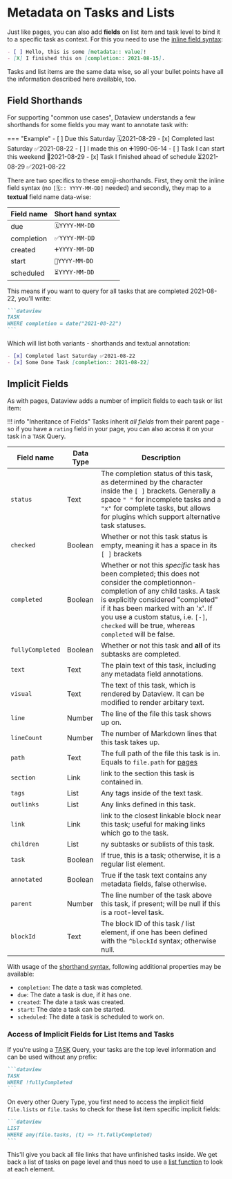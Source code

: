 # Metadata on Tasks and Lists

Just like pages, you can also add **fields** on list item and task level to bind it to a specific task as context. For this you need to use the [inline field syntax](../add-metadata/#inline-fields):

```markdown
- [ ] Hello, this is some [metadata:: value]!
- [X] I finished this on [completion:: 2021-08-15].
```

Tasks and list items are the same data wise, so all your bullet points have all the information described here available, too. 

## Field Shorthands

For supporting "common use cases", Dataview understands a few shorthands for some fields you may want to annotate task
with:

=== "Example"
    - [ ] Due this Saturday 🗓️2021-08-29
    - [x] Completed last Saturday ✅2021-08-22
    - [ ] I made this on ➕1990-06-14
    - [ ] Task I can start this weekend 🛫2021-08-29
    - [x] Task I finished ahead of schedule ⏳2021-08-29 ✅2021-08-22

There are two specifics to these emoji-shorthands. First, they omit the inline field syntax (no `[🗓️:: YYYY-MM-DD]` needed) and secondly, they map to a **textual** field name data-wise:

| Field name | Short hand syntax |
| ---------- | ----------------- |
| due | `🗓️YYYY-MM-DD` |
| completion |  `✅YYYY-MM-DD` |
| created | `➕YYYY-MM-DD` |
| start | `🛫YYYY-MM-DD` |
| scheduled | `⏳YYYY-MM-DD` |

This means if you want to query for all tasks that are completed 2021-08-22, you'll write: 

~~~markdown
```dataview
TASK
WHERE completion = date("2021-08-22")
```
~~~

Which will list both variants - shorthands and textual annotation:

```markdown
- [x] Completed last Saturday ✅2021-08-22
- [x] Some Done Task [completion:: 2021-08-22]
```

## Implicit Fields

As with pages, Dataview adds a number of implicit fields to each task or list item:

!!! info "Inheritance of Fields"
    Tasks inherit *all fields* from their parent page - so if you have a `rating` field in your page, you can also access it on your task in a `TASK` Query. 


| Field name | Data Type | Description |
| ---------- | --------- | ----------- |
| `status` |  Text | The completion status of this task, as determined by the character inside the `[ ]` brackets. Generally a space `" "` for incomplete tasks and a `"x"` for complete tasks, but allows for plugins which support alternative task statuses. |
| `checked` |  Boolean  | Whether or not this task status is empty, meaning it has a space in its `[ ]` brackets |
| `completed` |  Boolean  | Whether or not this *specific* task has been completed; this does not consider the completionnon-completion of any child tasks. A task is explicitly considered "completed" if it has been marked with an 'x'. If you use a custom status, i.e. `[-]`, `checked` will be true, whereas `completed` will be false. |
| `fullyCompleted` |  Boolean  | Whether or not this task and **all** of its subtasks are completed. |
| `text` |  Text  | The plain text of this task, including any metadata field annotations. |
| `visual` | Text | The text of this task, which is rendered by Dataview. It can be modified to render arbitary text. |
| `line` |  Number  | The line of the file this task shows up on. |
| `lineCount` |  Number  | The number of Markdown lines that this task takes up. |
| `path` |  Text  | The full path of the file this task is in. Equals to `file.path` for [pages](./metadata-pages.md) |
| `section` | Link |  link to the section this task is contained in. |
| `tags` | List  | Any tags inside of the text task. |
| `outlinks` | List |  Any links defined in this task. |
| `link` | Link  |  link to the closest linkable block near this task; useful for making links which go to the task. |
| `children` | List  | ny subtasks or sublists of this task. |
| `task` | Boolean  | If true, this is a task; otherwise, it is a regular list element. |
| `annotated` | Boolean  | True if the task text contains any metadata fields, false otherwise. |
| `parent` | Number |  The line number of the task above this task, if present; will be null if this is a root-level task. |
| `blockId` | Text | The block ID of this task / list element, if one has been defined with the `^blockId` syntax; otherwise null. |

With usage of the [shorthand syntax](#field-shorthands), following additional properties may be available:

- `completion`: The date a task was completed.
- `due`: The date a task is due, if it has one.
- `created`: The date a task was created.
- `start`: The date a task can be started.
- `scheduled`: The date a task is scheduled to work on.

### Access of Implicit Fields for List Items and Tasks

If you're using a [TASK](../queries/query-types.md#task-queries) Query, your tasks are the top level information and can be used without any prefix:

~~~markdown
```dataview
TASK
WHERE !fullyCompleted
```
~~~

On every other Query Type, you first need to access the implicit field `file.lists` or `file.tasks` to check for these list item specific implicit fields:

~~~markdown
```dataview
LIST
WHERE any(file.tasks, (t) => !t.fullyCompleted)
```
~~~

This'll give you back all file links that have unfinished tasks inside. We get back a list of tasks on page level and thus need to use a [list function](../reference/functions.md#any(array)) to look at each element. 
